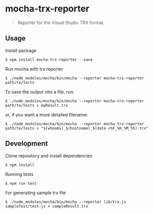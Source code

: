 # mocha-trx-reporter

> Reporter for the Visual Studio TRX format.

## Usage

Install package

`$ npm install mocha-trx-reporter --save`

Run mocha with trx reporter

`$ ./node_modules/mocha/bin/mocha --reporter mocha-trx-reporter path/to/tests`

To save the output into a file, run:

`$ ./node_modules/mocha/bin/mocha --reporter mocha-trx-reporter path/to/tests > myResult.trx`

or, if you want a more detailed filename:

`$ ./node_modules/mocha/bin/mocha --reporter mocha-trx-reporter path/to/tests > "$(whoami)_$(hostname)_$(date +%F_%H_%M_%S).trx"`

## Development

Clone repository and install dependencies

`$ npm install`

Running tests

`$ npm run test`

For generating sample trx file

`$ ./node_modules/mocha/bin/mocha --reporter lib/trx.js sampleTest/test.js > sampleResult.trx`